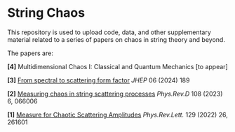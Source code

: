# String Chaos

This repository is used to upload code, data, and other supplementary material related to a series of papers on chaos in string theory and beyond.

The papers are:

<b>[4]</b> Multidimensional Chaos I: Classical and Quantum Mechanics [to appear]

<b>[3]</b> <a href=https://inspirehep.net/literature/2764014>From spectral to scattering form factor</a> <i>JHEP</i> 06 (2024) 189

<b>[2]</b> <a href=https://inspirehep.net/literature/2647254>Measuring chaos in string scattering processes</a> <i>Phys.Rev.D</i> 108 (2023) 6, 066006

<b>[1]</b> <a href=https://inspirehep.net/literature/2126723>Measure for Chaotic Scattering Amplitudes</a> <i>Phys.Rev.Lett.</i> 129 (2022) 26, 261601 
